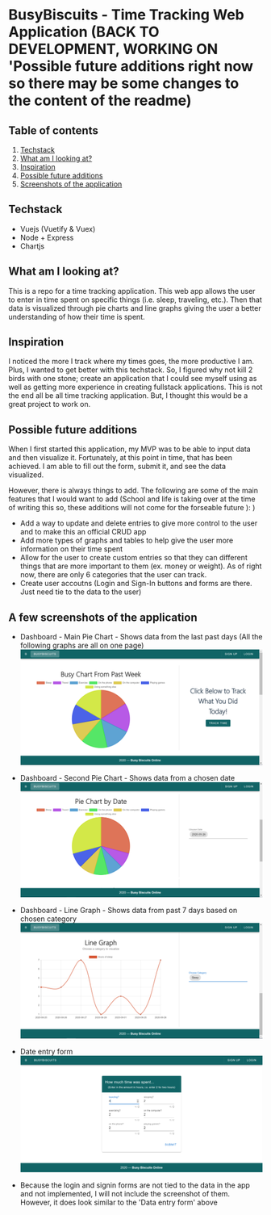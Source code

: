# BusyBiscuits - Time Tracking Web Application (BACK TO DEVELOPMENT, WORKING ON 'Possible future additions right now so there may be some changes to the content of the readme)

## Table of contents
1. [Techstack](#stack)
2. [What am I looking at?](#description)
3. [Inspiration](#inspiration)
4. [Possible future additions](#future)
5. [Screenshots of the application](#screenshots)

## Techstack <a name="stack"></a>
- Vuejs (Vuetify & Vuex)
- Node + Express
- Chartjs

## What am I looking at? <a name="description"></a>
This is a repo for a time tracking application. This web app allows the user to enter in time spent on specific things (i.e. sleep, traveling, etc.). Then that data is visualized through pie charts and line graphs giving the user a better understanding of how their time is spent.

## Inspiration <a name="inspiration"></a>
I noticed the more I track where my times goes, the more productive I am. Plus, I wanted to get better with this techstack. So, I figured why not kill 2 birds with one stone; create an application that I could see myself using as well as getting more experience in creating fullstack applications. This is not the end all be all time tracking application. But, I thought this would be a great project to work on. 

## Possible future additions <a name="future"></a>
When I first started this application, my MVP was to be able to input data and then visualize it. Fortunately, at this point in time, that has been achieved. I am able to fill out the form, submit it, and see the data visualized.

However, there is always things to add. The following are some of the main features that I would want to add (School and life is taking over at the time of writing this so, these additions will not come for the forseable future ): ) 

- Add a way to update and delete entries to give more control to the user and to make this an official CRUD app
- Add more types of graphs and tables to help give the user more information on their time spent
- Allow for the user to create custom entries so that they can different things that are more important to them (ex. money or weight). As of right now, there are only 6 categories that the user can track. 
- Create user accoutns (Login and Sign-In buttons and forms are there. Just need tie to the data to the user)

## A few screenshots of the application <a name="screenshots"></a>

- Dashboard - Main Pie Chart - Shows data from the last past days (All the following graphs are all on one page)
![1](./screenshots/dashboard-pt1.PNG)

- Dashboard - Second Pie Chart - Shows data from a chosen date
![2](./screenshots/dashboard-pt2.PNG) 

- Dashboard - Line Graph - Shows data from past 7 days based on chosen category
![3](./screenshots/dashboard-pt3.PNG) 

- Date entry form
![4](./screenshots/data-entry-form.PNG) 

- Because the login and signin forms are not tied to the data in the app and not implemented, I will not include the screenshot of them. However, it does look similar to the 'Data entry form' above